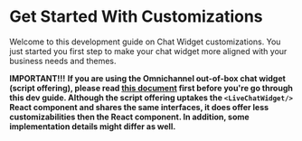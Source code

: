 # Get Started With Customizations

Welcome to this development guide on Chat Widget customizations. You just started you first step to make your chat widget more aligned with your business needs and themes.

**IMPORTANT!!!**
**If you are using the Omnichannel out-of-box chat widget (script offering), please read [this document](www.html) first before you're go through this dev guide. Although the script offering uptakes the `<LiveChatWidget/>` React component and shares the same interfaces, it does offer less customizabilities then the React component. In addition, some implementation details might differ as well.**

## 